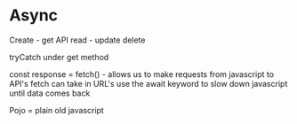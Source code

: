 # Async

Create - get API
read - 
update
delete

tryCatch under get method


const response = fetch() - allows us to make requests from javascript to API's
fetch can take in URL's 
use the await keyword to slow down javascript until data comes back


Pojo = plain old javascript

